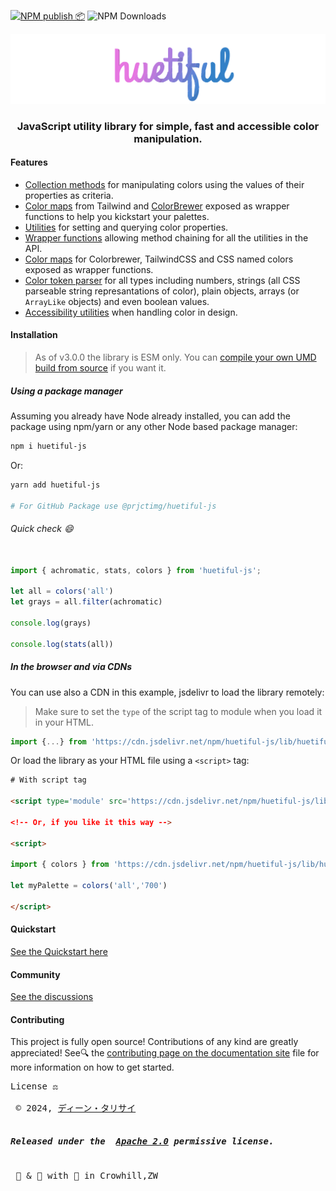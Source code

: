 [![NPM publish 📦](https://github.com/xml-wizard/huetiful/actions/workflows/release-please.yml/badge.svg)](https://github.com/xml-wizard/huetiful/actions/workflows/release-please.yml)
![NPM Downloads](https://img.shields.io/npm/dt/huetiful-js?style=flat-square&logo=npm&link=https%3A%2F%2Fnpmjs.com%2Fpackage%2Fhuetiful-js)

![huetiful-logo](_media/logo.svg)

<h3 align='center'>JavaScript utility library for simple, fast and accessible color manipulation.</h3>

#### Features 

- [Collection methods](https://huetiful-js.com/api/collection) for manipulating colors using the values of their properties as criteria.
- [Color maps](https://huetiful-js.com/api/palettes) from Tailwind and [ColorBrewer](colorbrewer2.org) exposed as wrapper functions to help you kickstart your palettes.
- [Utilities](https://huetiful-js.com/api/utilities) for setting and querying color properties.
- [Wrapper functions](https://huetiful-js.com/api/wrappers) allowing method chaining for all the utilities in the API.
- [Color maps](https://huetiful-js.com/api/colors) for Colorbrewer, TailwindCSS and CSS named colors exposed as wrapper functions.
- [Color token parser](https://huetiful-js.com/api/converterters) for all types including numbers, strings (all CSS parseable string represantations of color), plain objects, arrays (or `ArrayLike` objects) and even boolean values.
- [Accessibility utilities]() when handling color in design.

#### Installation

> As of v3.0.0 the library is ESM only. You can [compile your own UMD build from source](https://github.com/prjctimg/huetiful) if you want it.

##### Using a package manager

Assuming you already have Node already installed, you can add the package using npm/yarn or any other Node based package manager:

```bash
npm i huetiful-js
```

Or:

```bash
yarn add huetiful-js

# For GitHub Package use @prjctimg/huetiful-js
```

###### Quick check :smile:

```js

import { achromatic, stats, colors } from 'huetiful-js';

let all = colors('all')
let grays = all.filter(achromatic)

console.log(grays)

console.log(stats(all))

```

##### In the browser and via CDNs

You can use also a CDN in this example, jsdelivr to load the library remotely:

> Make sure to set the `type` of the script tag to module when you load it in your HTML.

```js
import {...} from 'https://cdn.jsdelivr.net/npm/huetiful-js/lib/huetiful.min.js'

```

Or load the library as your HTML file using a `<script>` tag:

```html
# With script tag

<script type='module' src='https://cdn.jsdelivr.net/npm/huetiful-js/lib/huetiful.min.js'></script

<!-- Or, if you like it this way -->

<script>

import { colors } from 'https://cdn.jsdelivr.net/npm/huetiful-js/lib/huetiful.min.js'

let myPalette = colors('all','700')

</script>

```

#### Quickstart

[See the Quickstart here](https://huetiful-js.com/quickstart)

#### Community

[See the discussions](https://github.com/xml-wizard/huetiful/discussions)

#### Contributing

This project is fully open source! Contributions of any kind are greatly appreciated! See🔍 the [contributing page on the documentation site](_media/CONTRIBUTING.md) file for more information on how to get started.

 <pre>
License ⚖️

 © 2024, <a href="https://deantarisai.me">ディーン・タリサイ</a>
 <h5>Released under the  <a href="http://www.apache.org/licenses/LICENSE-2.0">Apache 2.0</a> permissive license.</h5>
 🧪 & 🔬 with 🥃 in Crowhill,ZW
 </pre>
